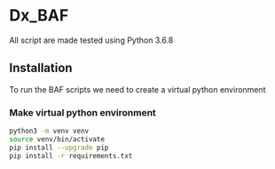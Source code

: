# Dx_BAF

All script are made tested using Python 3.6.8

## Installation
To run the BAF scripts we need to create a virtual python environment

### Make virtual python environment
```bash
python3 -m venv venv
source venv/bin/activate
pip install --upgrade pip
pip install -r requirements.txt
```
